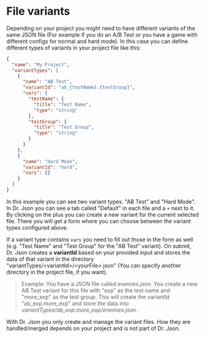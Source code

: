 # File variants

Depending on your project you might need to have different variants of the same JSON file
(For example if you do an A/B Test or you have a game with different configs for normal and hard mode).
In this case you can define different types of variants in your project file like this:

```json
{
  "name": "My Project",
  "variantTypes": [
    {
      "name": "AB Test",
      "variantId": "ab_{testName}.{testGroup}",
      "vars": {
        "testName": {
          "title": "Test Name",
          "type": "string"
        },
        "testGroup": {
          "title": "Test Group",
          "type": "string"
        }
      }
    },
    {
      "name": "Hard Mode",
      "variantId": "hard",
      "vars": {}
    }
  ]
}
```

In this example you can see two variant types. "AB Test" and "Hard Mode".
In Dr. Json you can see a tab called "Default" in each file and a `+` next to it. By clicking on the plus you can
create a new variant for the current selected file. There you will get a form where you can choose between the 
variant types configured above.

If a variant type contains `vars` you need to fill out those in the form as well
(e.g. "Test Name" and "Test Group" for the "AB Test" variant).
On submit, Dr. Json creates a **variantId** based on your provided input and stores the data of that variant in
the directory "variantTypes/\<variantId\>/\<yourFile\>.json"
(You can specify another directory in the project file, if you want).
 
> Example: You have a JSON file called _enemies.json_. You create a new AB Test variant for this file with
> "exp" as the test name and "more_exp" as the test group. This will create the variantId "ab_exp.more_exp" and store 
> the data into _variantTypes/ab_exp.more_exp/enemies.json_.

With Dr. Json you only create and manage the variant files. How they are handled/merged depends on your project and is
not part of Dr. Json.